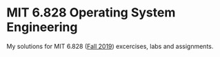 # MIT 6.828 Operating System Engineering

My solutions for MIT 6.828 ([Fall 2019](https://pdos.csail.mit.edu/6.828/2019/schedule.html)) excercises, labs and assignments.

